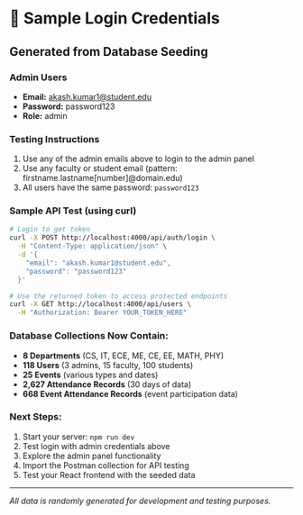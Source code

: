 # 🔐 Sample Login Credentials

## Generated from Database Seeding

### Admin Users
- **Email:** akash.kumar1@student.edu
- **Password:** password123
- **Role:** admin

### Testing Instructions
1. Use any of the admin emails above to login to the admin panel
2. Use any faculty or student email (pattern: firstname.lastname[number]@domain.edu)
3. All users have the same password: `password123`

### Sample API Test (using curl)
```bash
# Login to get token
curl -X POST http://localhost:4000/api/auth/login \
  -H "Content-Type: application/json" \
  -d '{
    "email": "akash.kumar1@student.edu",
    "password": "password123"
  }'

# Use the returned token to access protected endpoints
curl -X GET http://localhost:4000/api/users \
  -H "Authorization: Bearer YOUR_TOKEN_HERE"
```

### Database Collections Now Contain:
- **8 Departments** (CS, IT, ECE, ME, CE, EE, MATH, PHY)
- **118 Users** (3 admins, 15 faculty, 100 students)
- **25 Events** (various types and dates)
- **2,627 Attendance Records** (30 days of data)
- **668 Event Attendance Records** (event participation data)

### Next Steps:
1. Start your server: `npm run dev`
2. Test login with admin credentials above
3. Explore the admin panel functionality
4. Import the Postman collection for API testing
5. Test your React frontend with the seeded data

---
*All data is randomly generated for development and testing purposes.*
